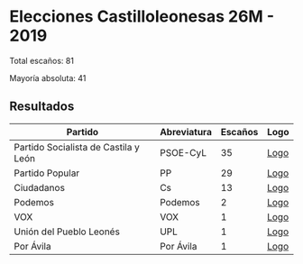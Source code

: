 # Elecciones Castilloleonesas 26M - 2019

Total escaños: 81

Mayoría absoluta: 41

## Resultados

| Partido | Abreviatura | Escaños | Logo |
| - | - | - | - |
| Partido Socialista de Castila y León | PSOE-CyL | 35 | [Logo](https://github.com/playzzz/Pactos/blob/master/Logos/PSOE.jpg?raw=true)
| Partido Popular | PP | 29 | [Logo](https://github.com/playzzz/Pactos/blob/master/Logos/PP.jpg?raw=true)
| Ciudadanos | Cs | 13 | [Logo](https://github.com/playzzz/Pactos/blob/master/Logos/Cs.jpg?raw=true)
| Podemos | Podemos | 2 | [Logo](https://github.com/playzzz/Pactos/blob/master/Logos/Podemos.jpg?raw=true)
| VOX | VOX | 1 | [Logo](https://github.com/playzzz/Pactos/blob/master/Logos/VOX.jpg?raw=true)
| Unión del Pueblo Leonés | UPL | 1 | [Logo](https://github.com/playzzz/Pactos/blob/master/Logos/UPL.jpg?raw=true)
| Por Ávila | Por Ávila | 1 | [Logo](https://github.com/playzzz/Pactos/blob/master/Logos/Por%20Ávila.jpg?raw=true)
